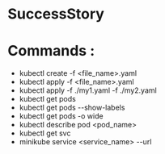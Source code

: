 # SuccessStory

# Commands :

* kubectl create -f <file_name>.yaml
* kubectl apply -f <file_name>.yaml
* kubectl apply -f ./my1.yaml -f ./my2.yaml
* kubectl get pods
* kubectl get pods --show-labels
* kubectl get pods -o wide
* kubectl describe pod <pod_name>
* kubectl get svc
* minikube service <service_name> --url

